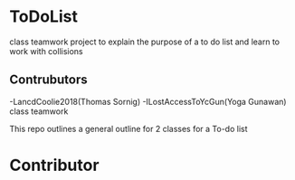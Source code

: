 # ToDoList
class teamwork project to explain the purpose of a to do list and learn to work with collisions 

## Contrubutors
-LancdCoolie2018(Thomas Sornig)
-ILostAccessToYcGun(Yoga Gunawan)
class teamwork

This repo outlines a general outline for 2 classes for a To-do list

# Contributor
